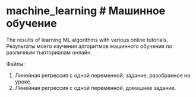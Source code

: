 # machine_learning # Машинное обучение
The results of learning ML algorithms with various online tutorials.
Результаты моего изучения алгоритмов машинного обучения по различным тьюториалам онлайн.

Файлы:
1. Линейная регрессия с одной переменной, задание, разобранное на уроке.
2. Линейная регрессия с одной переменной, домашнее задание.

